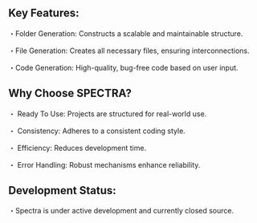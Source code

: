## Key Features:
・Folder Generation: Constructs a scalable and maintainable structure.

・File Generation: Creates all necessary files, ensuring interconnections.

・Code Generation: High-quality, bug-free code based on user input.

## Why Choose SPECTRA?
・ Ready To Use: Projects are structured for real-world use.

・ Consistency: Adheres to a consistent coding style.

・ Efficiency: Reduces development time.

・ Error Handling: Robust mechanisms enhance reliability.

## Development Status:
・Spectra is under active development and currently closed source.
